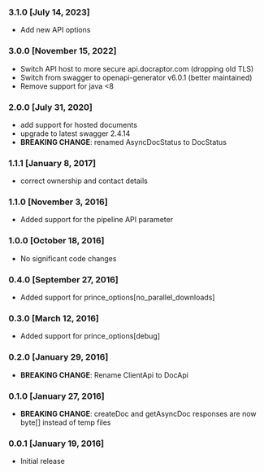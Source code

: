 ### 3.1.0 [July 14, 2023]
* Add new API options

### 3.0.0 [November 15, 2022]
* Switch API host to more secure api.docraptor.com (dropping old TLS)
* Switch from swagger to openapi-generator v6.0.1 (better maintained)
* Remove support for java <8

### 2.0.0 [July 31, 2020]
* add support for hosted documents
* upgrade to latest swagger 2.4.14
* **BREAKING CHANGE**: renamed AsyncDocStatus to DocStatus

### 1.1.1 [January 8, 2017]
* correct ownership and contact details

### 1.1.0 [November 3, 2016]
* Added support for the pipeline API parameter

### 1.0.0 [October 18, 2016]
* No significant code changes

### 0.4.0 [September 27, 2016]
* Added support for prince_options[no_parallel_downloads]

### 0.3.0 [March 12, 2016]
* Added support for prince_options[debug]

### 0.2.0 [January 29, 2016]
* **BREAKING CHANGE**: Rename ClientApi to DocApi

### 0.1.0 [January 27, 2016]
* **BREAKING CHANGE**: createDoc and getAsyncDoc responses are now byte[] instead of temp files

### 0.0.1 [January 19, 2016]
* Initial release
